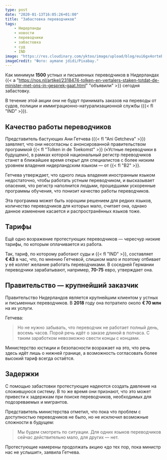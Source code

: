 ```yaml
---
type: post
date: "2020-01-13T16:05:26+01:00"
title: "Забастовка переводчиков"
tags:
    - Нидерланды
    - новости
    - переводчики
    - забастовка
    - суд
    - IND
image: "https://res.cloudinary.com/yktoo/image/upload/blog/eui6gx4ortebhso9b81a.jpg"
imageCredit: "Фото: aymane jdidi/Pixabay."
---
```


Как минимум **1500** устных и письменных переводчиков в Нидерландах {{< a "https://nos.nl/artikel/2318474-tolken-en-vertalers-staken-totdat-de-minister-met-ons-in-gesprek-gaat.html" "объявили" >}} сегодня забастовку.

В течение этой акции они не будут принимать заказов на переводы от судов, полиции и иммиграционно-натурализационной службы ({{< fl "IND" >}}).

<!--more-->

## Качество работы переводчиков

Представитель бастующих Ани Гетчева ({{< fl "Ani Getcheva" >}}) заявляет, что они несогласны с анонсированной правительством программой {{< fl "Tolken in de Toekomst" >}} («Устные переводчики в будущем»), в рамках которой национальный регистр переводчиков станет в ближайшее время открыт для специалистов с более низким уровнем владения нидерландским языком — от {{< fl "B2" >}}.

Гетчева утверждает, что одного лишь владения иностранным языком недостаточно, чтобы работать устным переводчиком, и высказывает опасения, что регистр наполнится людьми, прошедшими ускоренные программы обучения, что понизит качество работы переводчиков.

Эта программа может быть хорошим решением для редких языков, количество переводчиков для которых мало, считает она, однако данное изменение касается и распространённых языков тоже.

## Тарифы

Ещё одно возражение протестующих переводчиков — чересчур низкие тарифы, по которым оплачивается из работа.

Так, тариф, по которому работают суды и {{< fl "IND" >}}, составляет **€ 43** в час, что, по мнению Гетчевой, слишком мало и поэтому отбивает у её коллег желание работать переводчиками. В соседней Германии переводчики зарабатывают, например, **70-75** евро, утверждает она.

## Правительство — крупнейший заказчик

Правительство Нидерландов является крупнейшим клиентом у устных и письменных переводчиков. В **2018** году она потратило около **€ 70 млн** на их услуги.

Гетчева:

> Но не нужно забывать, что переводчик не работает полный день, восемь часов. Порой речь идёт о заказе длиной в полчаса. С таким заработком невозможно свести концы с концами.

Министерство юстиции и безопасности возражает на это, что речь здесь идёт лишь о нижней границе, а возможность согласовать более высокий тариф всегда остаётся.

## Задержки

С помощью забастовки протестующие надеются создать давление на сложившуюся систему. В то же время они признают, что это может привести к задержкам при поиске переводчиков, необходимых для подозреваемых и мигрантов.

Представитель министерства отметил, что пока что проблем с доступностью переводчиков не было, но не исключил возможные сложности в будущем:

> Мы будем смотреть по ситуации. Для одних языков переводчиков сейчас действительно мало, для других — нет.

Протестующие намерены продолжать акцию «до тех пор, пока министр нас не услышит», заявила Гетчева.